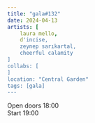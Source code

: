 ```yaml
---
title: "gala#132"
date: 2024-04-13
artists: [
	laura mello,
	d'incise,
 	zeynep sarıkartal,
  	cheerful calamity
]
collabs: [
]
location: "Central Garden"
tags: [gala]
---
```

Open doors 18:00  
Start 19:00
